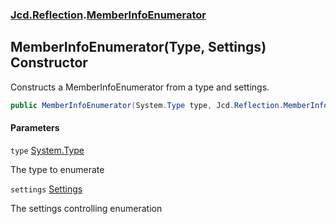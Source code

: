 ### [Jcd.Reflection](Jcd.Reflection.md 'Jcd.Reflection').[MemberInfoEnumerator](Jcd.Reflection.MemberInfoEnumerator.md 'Jcd.Reflection.MemberInfoEnumerator')

## MemberInfoEnumerator(Type, Settings) Constructor

Constructs a MemberInfoEnumerator from a type and settings.

```csharp
public MemberInfoEnumerator(System.Type type, Jcd.Reflection.MemberInfoEnumerator.Settings settings=default(Jcd.Reflection.MemberInfoEnumerator.Settings));
```
#### Parameters

<a name='Jcd.Reflection.MemberInfoEnumerator.MemberInfoEnumerator(System.Type,Jcd.Reflection.MemberInfoEnumerator.Settings).type'></a>

`type` [System.Type](https://docs.microsoft.com/en-us/dotnet/api/System.Type 'System.Type')

The type to enumerate

<a name='Jcd.Reflection.MemberInfoEnumerator.MemberInfoEnumerator(System.Type,Jcd.Reflection.MemberInfoEnumerator.Settings).settings'></a>

`settings` [Settings](Jcd.Reflection.MemberInfoEnumerator.Settings.md 'Jcd.Reflection.MemberInfoEnumerator.Settings')

The settings controlling enumeration